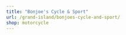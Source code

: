 ```yaml
---
title: "Bonjoe's Cycle & Sport"
url: /grand-island/bonjoes-cycle-and-sport/
shop: motorcycle
---
```

